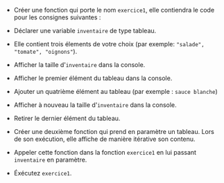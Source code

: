 * Créer une fonction qui porte le nom `exercice1`, elle contiendra le code pour les consignes suivantes :

* Déclarer une variable `inventaire` de type tableau.
* Elle contient trois élements de votre choix (par exemple: `"salade", "tomate", "oignons"`).

* Afficher la taille d'`inventaire` dans la console.
* Afficher le premier élément du tableau dans la console.

* Ajouter un quatrième élément au tableau (par exemple : `sauce blanche`)
* Afficher à nouveau la taille d'`inventaire` dans la console.

* Retirer le dernier élément du tableau.

* Créer une deuxième fonction qui prend en paramètre un tableau. Lors de son exécution, elle affiche de manière itérative son contenu.
* Appeler cette fonction dans la fonction `exercice1` en lui passant `inventaire` en paramètre.

* Éxécutez `exercice1`.
